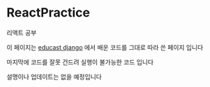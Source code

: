 # ReactPractice
리액트 공부

이 페이지는 [educast django](https://educast.com/course/web-dev/ZU53) 에서 배운 코드를 그대로 따라 쓴 페이지 입니다

마지막에 코드를 잘못 건드려 실행이 불가능한 코드 입니다

설명이나 업데이트는 없을 예정입니다
